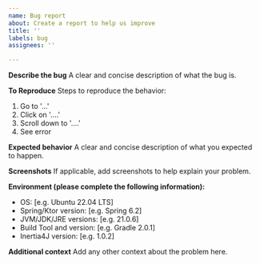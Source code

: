 ```yaml
---
name: Bug report
about: Create a report to help us improve
title: ''
labels: bug
assignees: ''

---
```


**Describe the bug**
A clear and concise description of what the bug is.

**To Reproduce**
Steps to reproduce the behavior:
1. Go to '...'
2. Click on '....'
3. Scroll down to '....'
4. See error

**Expected behavior**
A clear and concise description of what you expected to happen.

**Screenshots**
If applicable, add screenshots to help explain your problem.

**Environment (please complete the following information):**
 - OS: [e.g. Ubuntu 22.04 LTS]
 - Spring/Ktor version: [e.g. Spring 6.2]
 - JVM/JDK/JRE versions: [e.g. 21.0.6]
 - Build Tool and version: [e.g. Gradle 2.0.1]
 - Inertia4J version: [e.g. 1.0.2]

**Additional context**
Add any other context about the problem here.

